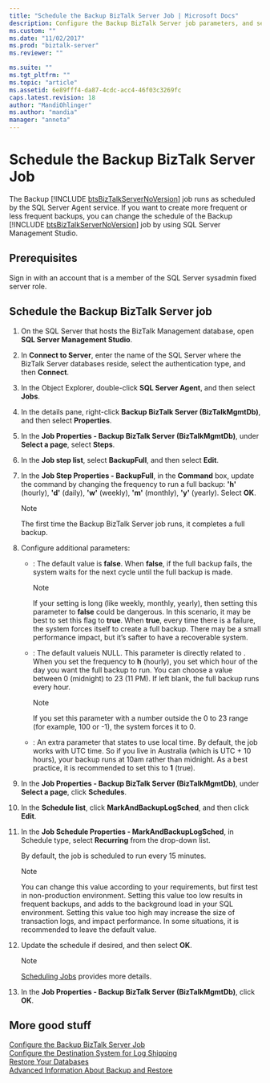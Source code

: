 ```yaml
---
title: "Schedule the Backup BizTalk Server Job | Microsoft Docs"
description: Configure the Backup BizTalk Server job parameters, and set the schedule to run monthly, weekly, daily, or hourly
ms.custom: ""
ms.date: "11/02/2017"
ms.prod: "biztalk-server"
ms.reviewer: ""

ms.suite: ""
ms.tgt_pltfrm: ""
ms.topic: "article"
ms.assetid: 6e89fff4-da87-4cdc-acc4-46f03c3269fc
caps.latest.revision: 18
author: "MandiOhlinger"
ms.author: "mandia"
manager: "anneta"
---
```

# Schedule the Backup BizTalk Server Job
The Backup [!INCLUDE [btsBizTalkServerNoVersion](../includes/btsbiztalkservernoversion-md.md)] job runs as scheduled by the SQL Server Agent service. If you want to create more frequent or less frequent backups, you can change the schedule of the Backup [!INCLUDE [btsBizTalkServerNoVersion](../includes/btsbiztalkservernoversion-md.md)] job by using SQL Server Management Studio.  
  
## Prerequisites  
Sign in with an account that is a member of the SQL Server sysadmin fixed server role.  
  
## Schedule the Backup BizTalk Server job
  
1. On the SQL Server that hosts the BizTalk Management database, open **SQL Server Management Studio**.

2. In **Connect to Server**, enter the name of the SQL Server where the BizTalk Server databases reside, select the authentication type, and then **Connect**.  
  
3. In the Object Explorer, double-click **SQL Server Agent**, and then select **Jobs**.  
  
4. In the details pane, right-click **Backup BizTalk Server (BizTalkMgmtDb)**, and then select **Properties**.  
  
5. In the **Job Properties - Backup BizTalk Server (BizTalkMgmtDb)**, under **Select a page**, select **Steps**.  
  
6. In the **Job step list**, select **BackupFull**, and then select **Edit**.  
  
7. In the **Job Step Properties - BackupFull**, in the **Command** box, update the command by changing the frequency to run a full backup: **'h'** (hourly), **'d'** (daily), **'w'** (weekly), **'m'** (monthly), **'y'** (yearly). Select **OK**.  
  
   > [!NOTE]
   >  The first time the Backup BizTalk Server job runs, it completes a full backup.  
    
8. Configure additional <strong><xref href="frequency" data-throw-if-not-resolved="False" data-raw-source="@frequency"></xref></strong> parameters:  
  
   - <strong><xref href="ForceFullBackupAfterPartialSetFailure" data-throw-if-not-resolved="False" data-raw-source="@ForceFullBackupAfterPartialSetFailure"></xref></strong>: The default value is <strong>false</strong>. When <strong>false</strong>, if the full backup fails, the system waits for the next cycle until the full backup is made.  
    
     > [!NOTE]
     >  If your <strong><xref href="frequency" data-throw-if-not-resolved="False" data-raw-source="@frequency"></xref></strong> setting is long (like weekly, monthly, yearly), then setting this parameter to <strong>false</strong> could be dangerous. In this scenario, it may be best to set this flag to <strong>true</strong>. When <strong>true</strong>, every time there is a failure, the system forces itself to create a full backup. There may be a small performance impact, but it’s safter to have a recoverable system.
  
   - <strong><xref href="BackupHour" data-throw-if-not-resolved="False" data-raw-source="@BackupHour"></xref></strong>: The default valueis NULL. This parameter is directly related to <strong><xref href="Frequency" data-throw-if-not-resolved="False" data-raw-source="@Frequency"></xref></strong>. When you set the frequency to <strong>h</strong> (hourly), you set which hour of the day you want the full backup to run. You can choose a value between 0 (midnight) to 23 (11 PM). If left blank, the full backup runs every hour.  
    
      > [!NOTE]
       >  If you set this parameter with a number outside the 0 to 23 range (for example, 100 or -1), the system forces it to 0.
  
   - <strong><xref href="UseLocalTime" data-throw-if-not-resolved="False" data-raw-source="@UseLocalTime"></xref></strong>: An extra parameter that states to use local time. By default, the job works with UTC time. So if you live in Australia (which is UTC + 10 hours), your backup runs at 10am rather than midnight. As a best practice, it is recommended to set this to <strong>1</strong> (true).  
  
9. In the **Job Properties - Backup BizTalk Server (BizTalkMgmtDb)**, under **Select a page**, click **Schedules**.  
  
10. In the **Schedule list**, click **MarkAndBackupLogSched**, and then click **Edit**.  
  
11. In the **Job Schedule Properties - MarkAndBackupLogSched**, in Schedule type, select **Recurring** from the drop-down list.  
  
     By default, the job is scheduled to run every 15 minutes.  
     
    > [!NOTE]
    >  You can change this value according to your requirements, but first test in non-production environment. Setting this value too low results in frequent backups, and adds to the background load in your SQL environment. Setting this value too high may increase the size of transaction logs, and impact performance. In some situations, it is recommended to leave the default value.    
  
12. Update the schedule if desired, and then select **OK**.  
  
    > [!NOTE]
    >  [Scheduling Jobs](https://docs.microsoft.com/sql/ssms/agent/schedule-a-job) provides more details.
  
13. In the **Job Properties - Backup BizTalk Server (BizTalkMgmtDb)**, click **OK**.  
  
## More good stuff  
 [Configure the Backup BizTalk Server Job](../core/how-to-configure-the-backup-biztalk-server-job.md)   
 [Configure the Destination System for Log Shipping](../core/how-to-configure-the-destination-system-for-log-shipping.md)   
 [Restore Your Databases](../core/how-to-restore-your-databases.md)   
 [Advanced Information About Backup and Restore](../core/advanced-information-about-backup-and-restore1.md)
